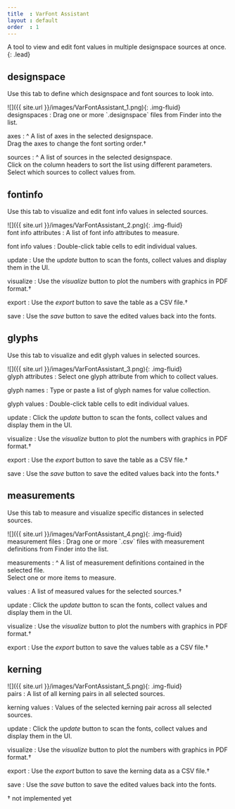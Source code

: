 ```yaml
---
title  : VarFont Assistant
layout : default
order  : 1
---
```


A tool to view and edit font values in multiple designspace sources at once.
{: .lead}


designspace
-----------

Use this tab to define which designspace and font sources to look into.

<div class='row'>

<div class='col-sm' markdown='1'>
![]({{ site.url }}/images/VarFontAssistant_1.png){: .img-fluid}
</div>

<div class='col-sm' markdown='1'>
designspaces
: Drag one or more `.designspace` files from Finder into the list.

axes
: ^
  A list of axes in the selected designspace.  
  Drag the axes to change the font sorting order.†

sources
: ^
  A list of sources in the selected designspace.  
  Click on the column headers to sort the list using different parameters.  
  Select which sources to collect values from.
</div>

</div>


fontinfo
--------

Use this tab to visualize and edit font info values in selected sources.

<div class='row'>

<div class='col-sm' markdown='1'>
![]({{ site.url }}/images/VarFontAssistant_2.png){: .img-fluid}
</div>

<div class='col-sm' markdown='1'>
font info attributes
: A list of font info attributes to measure.

font info values
: Double-click table cells to edit individual values.

update
: Use the *update* button to scan the fonts, collect values and display them in the UI.

visualize
: Use the *visualize* button to plot the numbers with graphics in PDF format.†

export
: Use the *export* button to save the table as a CSV file.†

save
: Use the *save* button to save the edited values back into the fonts.
</div>

</div>


glyphs
------

Use this tab to visualize and edit glyph values in selected sources.

<div class='row'>

<div class='col-sm' markdown='1'>
![]({{ site.url }}/images/VarFontAssistant_3.png){: .img-fluid}
</div>

<div class='col-sm' markdown='1'>
glyph attributes
: Select one glyph attribute from which to collect values.

glyph names
: Type or paste a list of glyph names for value collection.

glyph values
: Double-click table cells to edit individual values.

update
: Click the *update* button to scan the fonts, collect values and display them in the UI.

visualize
: Use the *visualize* button to plot the numbers with graphics in PDF format.†

export
: Use the *export* button to save the table as a CSV file.†

save
: Use the *save* button to save the edited values back into the fonts.†
</div>

</div>


measurements
------------

Use this tab to measure and visualize specific distances in selected sources.

<div class='row'>

<div class='col-sm' markdown='1'>
![]({{ site.url }}/images/VarFontAssistant_4.png){: .img-fluid}
</div>

<div class='col-sm' markdown='1'>
measurement files
: Drag one or more `.csv` files with measurement definitions from Finder into the list.

measurements
: ^
  A list of measurement definitions contained in the selected file.  
  Select one or more items to measure.

values
: A list of measured values for the selected sources.†

update
: Click the *update* button to scan the fonts, collect values and display them in the UI.

visualize
: Use the *visualize* button to plot the numbers with graphics in PDF format.†

export
: Use the *export* button to save the values table as a CSV file.†
</div>

</div>


kerning
-------

<div class='row'>

<div class='col-sm' markdown='1'>
![]({{ site.url }}/images/VarFontAssistant_5.png){: .img-fluid}
</div>

<div class='col-sm' markdown='1'>
pairs
: A list of all kerning pairs in all selected sources.

kerning values
: Values of the selected kerning pair across all selected sources.

update
: Click the *update* button to scan the fonts, collect values and display them in the UI.

visualize
: Use the *visualize* button to plot the numbers with graphics in PDF format.†

export
: Use the *export* button to save the kerning data as a CSV file.†

save
: Use the *save* button to save the edited values back into the fonts.
</div>

</div>

† not implemented yet